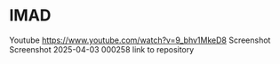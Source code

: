 # IMAD
Youtube
https://www.youtube.com/watch?v=9_bhv1MkeD8
Screenshot
Screenshot 2025-04-03 000258
link to repository
